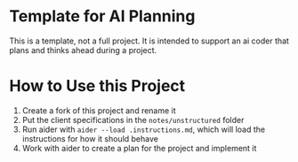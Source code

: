 # Template for AI Planning

This is a template, not a full project. It is intended to support an ai coder that plans and thinks ahead during a project.

# How to Use this Project

1. Create a fork of this project and rename it
2. Put the client specifications in the `notes/unstructured` folder
3. Run aider with `aider --load .instructions.md`, which will load the instructions for how it should behave
4. Work with aider to create a plan for the project and implement it
